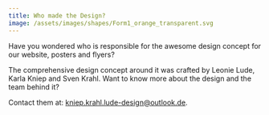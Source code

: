 ```yaml
---
title: Who made the Design?
image: /assets/images/shapes/Form1_orange_transparent.svg
---
```

Have you wondered who is responsible for the awesome design concept for our website, posters and flyers?

The comprehensive design concept around it was crafted by Leonie Lude, Karla Kniep and Sven Krahl. Want to know more about the design and the team behind it?

Contact them at: kniep.krahl.lude-design@outlook.de. 